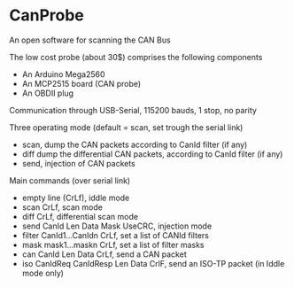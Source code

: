 # CanProbe
An open software for scanning the CAN Bus

The low cost probe (about 30$) comprises the following components
- An Arduino Mega2560
- An MCP2515 board (CAN probe)
- An OBDII plug

Communication through USB-Serial, 115200 bauds, 1 stop, no parity

Three operating mode (default = scan, set trough the serial link)
- scan, dump the CAN packets according to CanId filter (if any)
- diff dump the differential CAN packets, according to CanId filter (if any)
- send, injection of CAN packets

Main commands (over serial link)
- empty line (CrLf), iddle mode
- scan CrLf, scan mode
- diff CrLf, differential scan mode
- send CanId Len Data Mask UseCRC,  injection mode 
- filter CanId1...CanIdn CrLf, set a list of CANId filters
- mask  mask1...maskn CrLf, set a list of filter masks
- can CanId Len Data CrLf, send a CAN packet
- iso CanIdReq CanIdResp Len Data CrlF, send an ISO-TP packet (in Iddle mode only)
